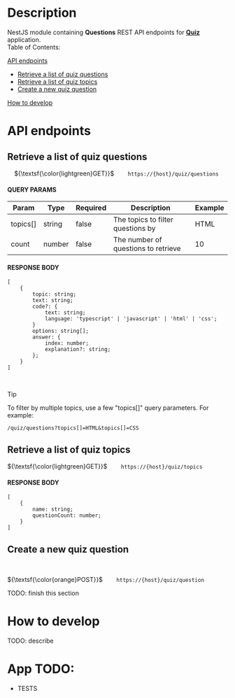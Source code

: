# Description

NestJS module containing **Questions** REST API endpoints for **[Quiz](https://github.com/Fellendorf/quiz-ui)** application.  
Table of Contents:

[API endpoints](#api-endpoints)

- [Retrieve a list of quiz questions](#retrieve-a-list-of-quiz-questions)
- [Retrieve a list of quiz topics](#retrieve-a-list-of-quiz-topics)
- [Create a new quiz question](#create-a-new-quiz-question)

[How to develop](#how-to-develop)

# API endpoints

## Retrieve a list of quiz questions

&nbsp; &nbsp; ${\textsf{\color{lightgreen}GET}}$ &nbsp; &nbsp; &nbsp; &nbsp;`https://{host}/quiz/questions`

#### QUERY PARAMS

| Param    | Type   | Required | Description                         | Example |
| -------- | ------ | -------- | ----------------------------------- | ------- |
| topics[] | string | false    | The topics to filter questions by   | HTML    |
| count    | number | false    | The number of questions to retrieve | 10      |

#### RESPONSE BODY

```
[
    {
        topic: string;
        text: string;
        code?: {
            text: string;
            language: 'typescript' | 'javascript' | 'html' | 'css';
        }
        options: string[];
        answer: {
            index: number;
            explanation?: string;
        };
    }
]
```

<br/>

> [!TIP]
> To filter by multiple topics, use a few "topics[]" query parameters. For example:
>
> ```
> /quiz/questions?topics[]=HTML&topics[]=CSS
> ```

## Retrieve a list of quiz topics

${\textsf{\color{lightgreen}GET}}$ &nbsp; &nbsp; &nbsp; &nbsp;`https://{host}/quiz/topics`

#### RESPONSE BODY

```
[
    {
        name: string;
        questionCount: number;
    }
]
```

## Create a new quiz question

<br/>

${\textsf{\color{orange}POST}}$ &nbsp; &nbsp; &nbsp; &nbsp;`https://{host}/quiz/question`

TODO: finish this section

# How to develop

TODO: describe

# App TODO:

- TESTS
